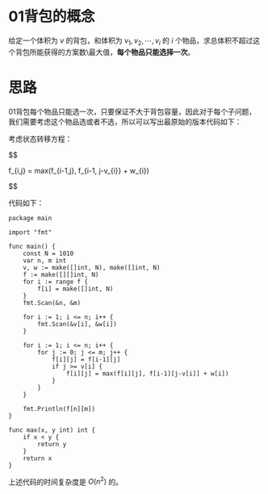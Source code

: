 # 01背包的概念

给定一个体积为 $v$ 的背包，和体积为 $v_{1}, v_{2}, \cdots, v_{i}$ 的 $i$ 个物品，求总体积不超过这个背包所能获得的方案数\最大值，__每个物品只能选择一次__。

# 思路

01背包每个物品只能选一次，只要保证不大于背包容量，因此对于每个子问题，我们需要考虑这个物品选或者不选，所以可以写出最原始的版本代码如下：

考虑状态转移方程：

$$

f_{i,j} = max(f_{i-1,j}, f_{i-1, j-v_{i}} + w_{i}) 

$$

代码如下：

```
package main

import "fmt"

func main() {
	const N = 1010
	var n, m int
	v, w := make([]int, N), make([]int, N)
	f := make([][]int, N)
	for i := range f {
		f[i] = make([]int, N)
	}
	fmt.Scan(&n, &m)

	for i := 1; i <= n; i++ {
		fmt.Scan(&v[i], &w[i])
	}

	for i := 1; i <= n; i++ {
		for j := 0; j <= m; j++ {
            f[i][j] = f[i-1][j]
            if j >= v[i] {
                f[i][j] = max(f[i][j], f[i-1][j-v[i]] + w[i])
            }
		}
	}

	fmt.Println(f[n][m])
}

func max(x, y int) int {
    if x < y {
        return y
    }
    return x
}

```

上述代码的时间复杂度是 $O(n^2)$ 的。
